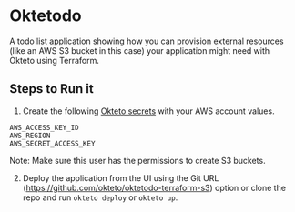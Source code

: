 # Oktetodo

A todo list application showing how you can provision external resources (like an AWS S3 bucket in this case) your application might need with Okteto using Terraform.

## Steps to Run it

1. Create the following [Okteto secrets](https://www.okteto.com/docs/cloud/secrets/) with your AWS account values.
```
AWS_ACCESS_KEY_ID
AWS_REGION
AWS_SECRET_ACCESS_KEY
```

Note: Make sure this user has the permissions to create S3 buckets.

2. Deploy the application from the UI using the Git URL (https://github.com/okteto/oktetodo-terraform-s3) option or clone the repo and run `okteto deploy` or `okteto up`.